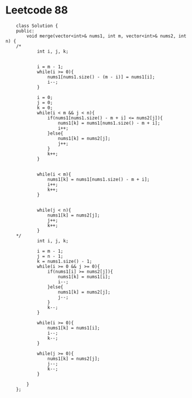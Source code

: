 # Leetcode 88
        class Solution {
        public:
            void merge(vector<int>& nums1, int m, vector<int>& nums2, int n) {
        /*
                int i, j, k;


                i = m - 1;
                while(i >= 0){
                    nums1[nums1.size() - (m - i)] = nums1[i];
                    i--;
                }

                i = 0;
                j = 0;
                k = 0;
                while(i < m && j < n){
                    if(nums1[nums1.size() - m + i] <= nums2[j]){
                        nums1[k] = nums1[nums1.size() - m + i];
                        i++;
                    }else{
                        nums1[k] = nums2[j];
                        j++;
                    }
                    k++;
                }


                while(i < m){
                    nums1[k] = nums1[nums1.size() - m + i];
                    i++;
                    k++;
                }


                while(j < n){
                    nums1[k] = nums2[j];
                    j++;
                    k++;
                }
        */
                int i, j, k;

                i = m - 1;
                j = n - 1;
                k = nums1.size() - 1;
                while(i >= 0 && j >= 0){
                    if(nums1[i] >= nums2[j]){
                        nums1[k] = nums1[i];
                        i--;
                    }else{
                        nums1[k] = nums2[j];
                        j--;
                    }
                    k--;
                }

                while(i >= 0){
                    nums1[k] = nums1[i];
                    i--;
                    k--;
                }

                while(j >= 0){
                    nums1[k] = nums2[j];
                    j--;
                    k--;
                }

            }
        };
